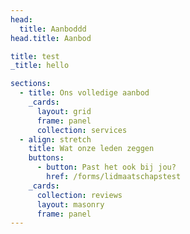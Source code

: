 ```yaml
---
head:
  title: Aanboddd
head.title: Aanbod

title: test
_title: hello

sections:
  - title: Ons volledige aanbod
    _cards:
      layout: grid
      frame: panel
      collection: services
  - align: stretch
    title: Wat onze leden zeggen
    buttons:
      - button: Past het ook bij jou?
        href: /forms/lidmaatschapstest
    _cards:
      collection: reviews
      layout: masonry
      frame: panel
---
```

